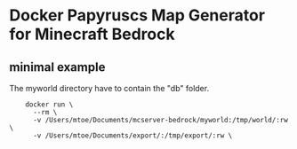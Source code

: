 # Docker Papyruscs Map Generator for Minecraft Bedrock

## minimal example

The myworld directory have to contain the "db" folder.

```
    docker run \
      --rm \
      -v /Users/mtoe/Documents/mcserver-bedrock/myworld:/tmp/world/:rw \
      -v /Users/mtoe/Documents/export/:/tmp/export/:rw \
```
